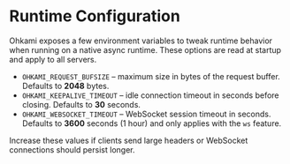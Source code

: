 # Runtime Configuration

Ohkami exposes a few environment variables to tweak runtime behavior when running on a native async runtime.
These options are read at startup and apply to all servers.

- `OHKAMI_REQUEST_BUFSIZE` – maximum size in bytes of the request buffer.
  Defaults to **2048** bytes.
- `OHKAMI_KEEPALIVE_TIMEOUT` – idle connection timeout in seconds before closing.
  Defaults to **30** seconds.
- `OHKAMI_WEBSOCKET_TIMEOUT` – WebSocket session timeout in seconds.
  Defaults to **3600** seconds (1 hour) and only applies with the `ws` feature.

Increase these values if clients send large headers or WebSocket connections should persist longer.
